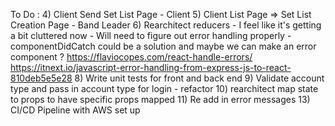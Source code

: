 To Do :
4) Client Send Set List Page - Client 
5) Client List Page => Set List Creation Page - Band Leader
6) Rearchitect reducers - I feel like it's getting a bit cluttered now - Will need to figure out error handling properly - componentDidCatch could be a solution and maybe we can make an error component ? 
https://flaviocopes.com/react-handle-errors/
https://itnext.io/javascript-error-handling-from-express-js-to-react-810deb5e5e28
8) Write unit tests for front and back end
9) Validate account type and pass in account type for login - refactor
10) rearchitect map state to props to have specific props mapped
11) Re add in error messages
13) CI/CD Pipeline with AWS set up